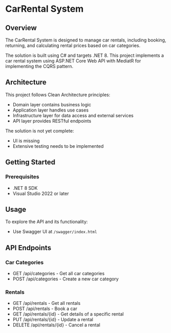 # CarRental System

## Overview
The CarRental System is designed to manage car rentals, including booking, returning, and calculating rental prices based on car categories. 

The solution is built using C# and targets .NET 8.
This project implements a car rental system using ASP.NET Core Web API with MediatR for implementing the CQRS pattern.

## Architecture
This project follows Clean Architecture principles:
- Domain layer contains business logic
- Application layer handles use cases
- Infrastructure layer for data access and external services
- API layer provides RESTful endpoints

The solution is not yet complete:
- UI is missing
- Extensive testing needs to be implemented

## Getting Started
### Prerequisites
- .NET 8 SDK
- Visual Studio 2022 or later

## Usage
To explore the API and its functionality:
- Use Swagger UI at `/swagger/index.html`

## API Endpoints

### Car Categories
- GET /api/categories - Get all car categories
- POST /api/categories - Create a new car category

### Rentals
- GET /api/rentals - Get all rentals
- POST /api/rentals - Book a car
- GET /api/rentals/{id} - Get details of a specific rental
- PUT /api/rentals/{id} - Update a rental
- DELETE /api/rentals/{id} - Cancel a rental
